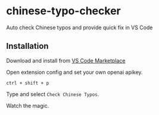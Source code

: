 # chinese-typo-checker

Auto check Chinese typos and provide quick fix in VS Code

## Installation

Download and install from [VS Code Marketplace](https://marketplace.visualstudio.com/items?itemName=discountry.chinese-typo-checker)

Open extension config and set your own openai apikey.

```
ctrl + shift + p
```

Type and select `Check Chinese Typos`.

Watch the magic.
